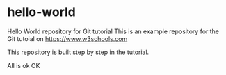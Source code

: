 # hello-world
Hello World repository for Git tutorial
This is an example repository for the Git tutoial on https://www.w3schools.com

This repository is built step by step in the tutorial.

All is ok
OK
